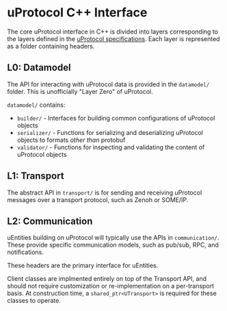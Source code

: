 # uProtocol C++ Interface

The core uProtocol interface in C++ is divided into layers corresponding to the
layers defined in the [uProtocol specifications](https://github.com/eclipse-uprotocol/up-spec).
Each layer is represented as a folder containing headers.

## L0: Datamodel

The API for interacting with uProtocol data is provided in the `datamodel/`
folder. This is unofficially "Layer Zero" of uProtocol.

`datamodel/` contains:

* `builder/` - Interfaces for building common configurations of uProtocol objects
* `serializer/` - Functions for serializing and deserializing uProtocol objects to formats _other than_ protobuf
* `validator/` - Functions for inspecting and validating the content of uProtocol objects

## L1: Transport

The abstract API in `transport/` is for sending and receiving uProtocol
messages over a transport protocol, such as Zenoh or SOME/IP.

## L2: Communication

uEntities building on uProtocol will typically use the APIs in `communication/`. 
These provide specific communication models, such as pub/sub, RPC, and
notifications.

These headers are the primary interface for uEntities.

Client classes are implmented entirely on top of the Transport API, and should
not require customization or re-implementation on a per-transport basis.
At construction time, a `shared_ptr<UTransport>` is required for these classes
to operate.
